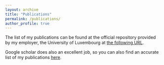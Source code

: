 ```yaml
---
layout: archive
title: "Publications"
permalink: /publications/
author_profile: true
---
```


The list of my publications can be found at the official repository provided by my employer, the University of Luxembourg at [the following URL](https://orbilu.uni.lu/browse?type=authorulg&rpp=20&value=Capozucca%2C+Alfredo+50001184).



Google scholar does also an excellent job, so you can also find an accurate list of my publications [here](https://scholar.google.co.uk/citations?hl=en&user=nLOPh-oAAAAJ). 
